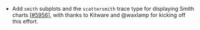  - Add `smith` subplots and the `scattersmith` trace type for displaying Smith charts [[#5956](https://github.com/plotly/plotly.js/pull/5956)],
   with thanks to Kitware and @waxlamp for kicking off this effort.
